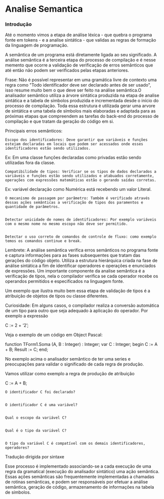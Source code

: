 Analise Semantica
======

### Introdução


Até o momento vimos a etapa de análise léxica - que quebra o programa fonte em tokens - e a analise sintática - que validas as regras de formação da linguagem de programação.

A semântica de um programa está diretamente ligada ao seu significado. A análise semântica é a terceira etapa do processo de compilação e é nesse memento que ocorre a validação de verificação de erros semânticos que até então não podem ser verificados pelas etapas anteriores.


Frase: Não é possível representar em uma gramática livre de contexto uma regra como "Todo identificador deve ser declarado antes de ser usado", isso resume muito bem o que deve ser feito na análise semântica.O analisador semântico utiliza a árvore sintática produzida na etapa de analise sintática e a tabela de símbolos produzida e incrementada desde o início do processo de compilação. Toda essa estrutura é utilizada gerar uma arvore de sintática e uma tabela de símbolos mais elaboradas e adaptada para as próximas etapas que compreendem as tarefas do back-end do processo de compilação e que tratam da geração do código em si.


Principais erros semânticos:


	Escopo dos identificadores: Deve garantir que variáveis e funções estejam declaradas em locais que podem ser acessados onde esses identificadores estão sendo utilizados.


Ex: Em uma classe funções declaradas como privadas estão sendo utilizadas fora da classe. 


	Compatibilidade de tipos: Verificar se os tipos de dados declarados a variáveis e funções estão sendo utilizados e atabuados corretamente, operações com expressões matemáticas estão o gerando saídas corretas.


Ex: variável declaração como Numérica está recebendo um valor Literal.


	O mecanismo de passagem por parâmetro: Também é verificado através dessas ações semânticas a verificação de tipos dos paramentos e quantidade de parâmetros.  


	Detectar unicidade de nomes de identificadores: Por exemplo variáveis com o mesmo nome no mesmo escopo não deve ser permitido.


	Detectar o uso correto de comandos de controle de fluxo: como exemplo temos os comandos continue e break.





Lembrete: A análise semântica verifica erros semânticos no programa fonte e captura informações para as fases subsequentes que tratam das gerações do código objeto. Utiliza a estrutura hierárquica criada na fase de análise sintática a fim de identificar operadores e operações e enunciados de expressões. Um importante componente da analise semântica é a verificação de tipos, nela o compilador verifica se cada operador recebe os operandos permitidos e especificados na linguagem fonte.


Um exemplo que ilustra muito bem essa etapa de validação de tipos é a atribuição de objetos de tipos ou classe diferentes.

Curiosidade: Em alguns casos, o compilador realiza a conversão automática de um tipo para outro que seja adequado à aplicação do operador. Por exemplo a expressão 

C := 2 + ‘2’;


Veja o exemplo de um código em Object Pascal:


function TForm1.Soma (A, B : Integer) : Integer;
var 
  C : Integer;
begin
  C := A + B;
  Result := C;
end;


No exemplo acima o analisador semântico de ter uma series e preocupações para validar o significado de cada regra de produção.


Vamos utilizar como exemplo a regra de produção de atribuição 

C := A + B;

	O identificador C foi declarado?


	O identificador C é uma variável?


	Qual o escopo da variável C?


	Qual é o tipo da variável C?


	O tipo da variável C é compatível com os demais identificadores, operadores?

Tradução dirigida por sintaxe

Esse processo é implementado associando-se a cada execução de uma regra da gramatical (execução do analisador sintático) uma ação semântica.  Essas ações semânticas são frequentemente implementadas a chamadas de rotinas semânticas, e podem ser responsáveis por efetuar a análise semântica, geração de código, armazenamento de informações na tabela de símbolos.


